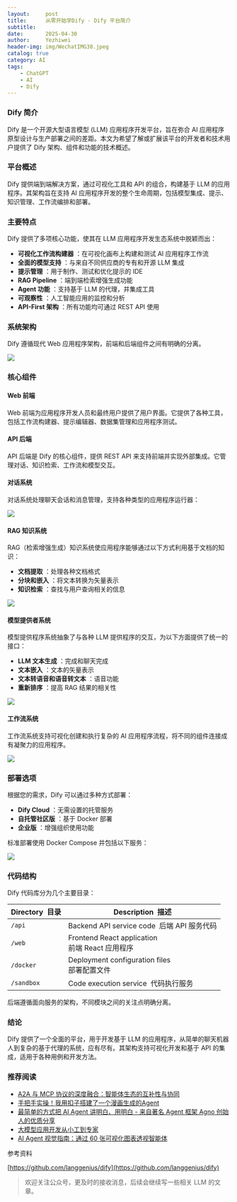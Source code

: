 ```yaml
---
layout:     post
title:      从零开始学Dify - Dify 平台简介
subtitle:   
date:       2025-04-30
author:     Yezhiwei
header-img: img/WechatIMG38.jpeg
catalog: true
category: AI
tags:
    - ChatGPT
    - AI
    - Dify
---
```


### Dify 简介

Dify 是一个开源大型语言模型 (LLM) 应用程序开发平台，旨在弥合 AI 应用程序原型设计与生产部署之间的差距。本文为希望了解或扩展该平台的开发者和技术用户提供了 Dify 架构、组件和功能的技术概述。

### 平台概述

Dify 提供端到端解决方案，通过可视化工具和 API 的组合，构建基于 LLM 的应用程序。其架构旨在支持 AI 应用程序开发的整个生命周期，包括模型集成、提示、知识管理、工作流编排和部署。

### 主要特点

Dify 提供了多项核心功能，使其在 LLM 应用程序开发生态系统中脱颖而出：

- **可视化工作流构建器** ：在可视化画布上构建和测试 AI 应用程序工作流
- **全面的模型支持** ：与来自不同供应商的专有和开源 LLM 集成
- **提示管理** ：用于制作、测试和优化提示的 IDE
- **RAG Pipeline** ：端到端检索增强生成功能
- **Agent 功能** ：支持基于 LLM 的代理，并集成工具
- **可观察性** ：人工智能应用的监控和分析
- **API-First 架构** ：所有功能均可通过 REST API 使用

### 系统架构

Dify 遵循现代 Web 应用程序架构，前端和后端组件之间有明确的分离。


![](https://files.mdnice.com/user/582/c1d0659d-6a04-49a7-8106-b9a23555e650.png)


### 核心组件

#### Web 前端

Web 前端为应用程序开发人员和最终用户提供了用户界面。它提供了各种工具，包括工作流构建器、提示编辑器、数据集管理和应用程序测试。

#### API 后端

API 后端是 Dify 的核心组件，提供 REST API 来支持前端并实现外部集成。它管理对话、知识检索、工作流和模型交互。

#### 对话系统

对话系统处理聊天会话和消息管理，支持各种类型的应用程序运行器：

![](https://files.mdnice.com/user/582/95c4e59a-0f34-4a4e-8d47-647a083aeb58.png)


#### RAG 知识系统

RAG（检索增强生成）知识系统使应用程序能够通过以下方式利用基于文档的知识：

- **文档提取** ：处理各种文档格式
- **分块和嵌入** ：将文本转换为矢量表示
- **知识检索** ：查找与用户查询相关的信息

![](https://files.mdnice.com/user/582/0cd59533-7b1d-4ca7-af6d-d69ff70c02d8.png)


#### 模型提供者系统

模型提供程序系统抽象了与各种 LLM 提供程序的交互，为以下方面提供了统一的接口：

- **LLM 文本生成** ：完成和聊天完成
- **文本嵌入** ：文本的矢量表示
- **文本转语音和语音转文本** ：语音功能
- **重新排序** ：提高 RAG 结果的相关性

![](https://files.mdnice.com/user/582/744b6993-11c9-461d-96d1-3712c3bbe666.png)


#### 工作流系统

工作流系统支持可视化创建和执行复杂的 AI 应用程序流程，将不同的组件连接成有凝聚力的应用程序。

![](https://files.mdnice.com/user/582/2868cb76-5a31-4aea-a99b-d3fb07ce5f73.png)


### 部署选项

根据您的需求，Dify 可以通过多种方式部署：

- **Dify Cloud** ：无需设置的托管服务
- **自托管社区版** ：基于 Docker 部署
- **企业版** ：增强组织使用功能

标准部署使用 Docker Compose 并包括以下服务：

![](https://files.mdnice.com/user/582/e82c3aae-90d1-4fb6-ab35-477f15cf3a51.png)


### 代码结构

Dify 代码库分为几个主要目录：

| Directory  目录 | Description  描述                                   |
| --------------- | --------------------------------------------------- |
| `/api`          | Backend API service code  后端 API 服务代码         |
| `/web`          | Frontend React application  <br>前端 React 应用程序 |
| `/docker`       | Deployment configuration files  <br>部署配置文件    |
| `/sandbox`      | Code execution service  代码执行服务                |

后端遵循面向服务的架构，不同模块之间的关注点明确分离。

### 结论

Dify 提供了一个全面的平台，用于开发基于 LLM 的应用程序，从简单的聊天机器人到复杂的基于代理的系统，应有尽有。其架构支持可视化开发和基于 API 的集成，适用于各种用例和开发方法。

### 推荐阅读

- [A2A 与 MCP 协议的深度融合：智能体生态的互补性与协同](https://mp.weixin.qq.com/s/PynFfkexMDh5iuArTQi69Q)
- [手把手实操！我用扣子搭建了一个漫画生成的Agent](https://mp.weixin.qq.com/s/rtzPA5ziHRPDqBMRqVGNhA)
- [最简单的方式把 AI Agent 讲明白、用明白 - 来自著名 Agent 框架 Agno 创始人的优质分享](https://mp.weixin.qq.com/s/QHEiqdZiig5Izw-Od1HwyQ)
- [大模型应用开发从小工到专家](https://mp.weixin.qq.com/s/M7hg7VQ5DF__6mjWM9jFtA)
- [AI Agent 视觉指南：通过 60 张可视化图表透视智能体](https://mp.weixin.qq.com/s/DeWukuNWDhrNvYLm4MA4sw)

参考资料

[https://github.com/langgenius/dify](https://github.com/langgenius/dify)


> 欢迎关注公众号，更及时的接收消息，后续会继续写一些相关 LLM 的文章。

